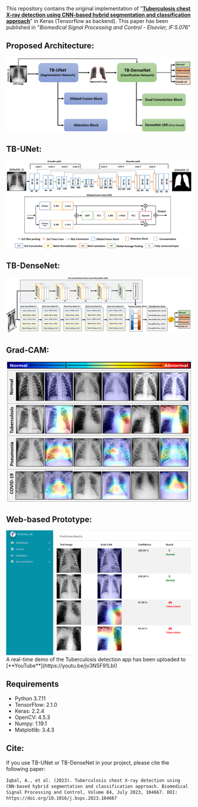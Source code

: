 This repository contains the original implementation of "**[Tuberculosis chest X-ray detection using CNN-based hybrid segmentation and classification approach](https://doi.org/10.1016/j.bspc.2023.104667)**" in Keras (Tensorflow as backend). This paper has been published in "*Biomedical Signal Processing and Control - Elsevier, IF:5.076*"

## Proposed Architecture:
<img src="images/Fig. 2.png">

## TB-UNet:
<img src="images/Fig. 3.png">

## TB-DenseNet:
<img src="images/Fig. 5.png">

## Grad-CAM:
<img src="images/Fig. 13.png">

## Web-based Prototype:
<img src="images/Fig. 14.png">
A real-time demo of the Tuberculosis detection app has been uploaded to [**YouTube**](https://youtu.be/jv3N5F91LbI)

## Requirements

- Python 3.7.11
- TensorFlow: 2.1.0
- Keras: 2.2.4
- OpenCV: 4.5.3
- Numpy: 1.19.1
- Matplotlib: 3.4.3

## Cite:

If you use TB-UNet or TB-DenseNet in your project, please cite the following paper:
```
Iqbal, A., et al. (2023). Tuberculosis chest X-ray detection using CNN-based hybrid segmentation and classification approach. Biomedical Signal Processing and Control, Volume 84, July 2023, 104667. DOI: https://doi.org/10.1016/j.bspc.2023.104667
